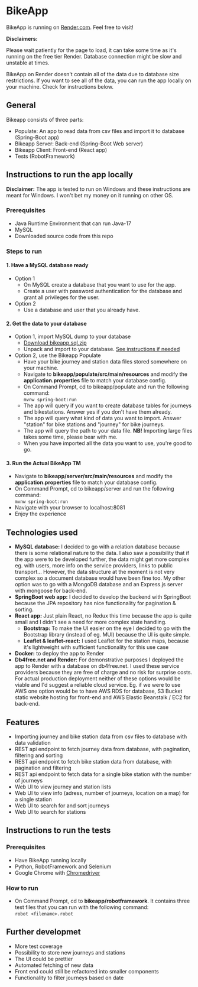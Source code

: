 # BikeApp

BikeApp is running on [Render.com](https://bikeapp-ftwz.onrender.com). Feel free to visit! 

**Disclaimers:**


Please wait patiently for the page to load, it can take some time as it's running on the free tier Render. Database connection might be slow and unstable at times.

BikeApp on Render doesn't contain all of the data due to database size restrictions. If you want to see all of the data, you can run the app locally on your machine. Check for instructions below.

## General

Bikeapp consists of three parts: 

- Populate: An app to read data from csv files and import it to database (Spring-Boot app)
- Bikeapp Server: Back-end (Spring-Boot Web server)
- Bikeapp Client: Front-end (React app)
- Tests (RobotFramework)

## Instructions to run the app locally

**Disclaimer:** The app is tested to run on Windows and these instructions are meant for Windows. I won't bet my money on it running on other OS.

### Prerequisites

- Java Runtime Environment that can run Java-17
- MySQL
- Downloaded source code from this repo

### Steps to run

#### 1. Have a MySQL database ready
* Option 1
  * On MySQL create a database that you want to use for the app.
  * Create a user with password authentication for the database and grant all privileges for the user.
* Option 2
  * Use a database and user that you already have.

#### 2. Get the data to your database
* Option 1, import MySQL dump to your database 
  * [Download bikeapp.sql.zip](https://drive.google.com/file/d/1vcsyir1gukQSPs7qvlf0K2hyHMJ-4jB1/view?usp=sharing)
  * Unpack and import to your database. [See instructions if needed](https://bobcares.com/blog/load-sql-file-into-mysql/)
* Option 2, use the Bikeapp Populate 
  * Have your bike journey and station data files stored somewhere on your machine.
  * Navigate to **bikeapp/populate/src/main/resources** and modify the **application.properties** file to match your database config.
  * On Command Prompt, cd to bikeapp/populate and run the following command:<br> `mvnw spring-boot:run`
  * The app will query if you want to create database tables for journeys and bikestations. Answer yes if you don't have them already.
  * The app will query what kind of data you want to import. Answer "station" for bike stations and "journey" for bike journeys.
  * The app will query the path to your data file. **NB!** Importing large files takes some time, please bear with me.
  * When you have imported all the data you want to use, you're good to go.

#### 3. Run the Actual BikeApp TM
- Navigate to **bikeapp/server/src/main/resources** and modify the **application.properties** file to match your database config.
- On Command Prompt, cd to bikeapp/server and run the following command:<br> `mvnw spring-boot:run`
- Navigate with your browser to localhost:8081
- Enjoy the experience
      
## Technologies used
* **MySQL database:** I decided to go with a relation database because there is some relational nature to the data. I also saw a possibility that if the app were to be developed further, the data might get more complex eg. with users, more info on the service providers, links to public transport... However, the data structure at the moment is not very complex so a document database would have been fine too. My other option was to go with a MongoDB database and an Express.js server with mongoose for back-end. 
* **SpringBoot web app:** I decided to develop the backend with SpringBoot because the JPA repository has nice functionality for pagination & sorting.
* **React app:** Just plain React, no Redux this time because the app is quite small and I didn't see a need for more complex state handling.
    * **Bootstrap:** To make the UI easier on the eye I decided to go with the Bootstrap library (instead of eg. MUI) because the UI is quite simple.
    * **Leaflet & leaflet-react:** I used Leaflet for the station maps, because it's lightweight with sufficient functionality for this use case
* **Docker:** to deploy the app to Render
* **Db4free.net and Render:** For demonstrative purposes I deployed the app to Render with a database on db4free.net. I used these service providers because they are free of charge and no risk for surprise costs. For actual production deployment neither of these options would be viable and I'd suggest a reliable cloud service. Eg. if we were to use AWS one option would be to have AWS RDS for database, S3 Bucket static website hosting for front-end and AWS Elastic Beanstalk / EC2 for back-end.

## Features
* Importing journey and bike station data from csv files to database with data validation
* REST api endpoint to fetch journey data from database, with pagination, filtering and sorting
* REST api endpoint to fetch bike station data from database, with pagination and filtering 
* REST api endpoint to fetch data for a single bike station with the number of journeys
* Web UI to view journey and station lists
* Web UI to view info (adress, number of journeys, location on a map) for a single station
* Web UI to search for and sort journeys
* Web UI to search for stations

## Instructions to run the tests
### Prerequisites
* Have BikeApp running locally
* Python, RobotFramework and Selenium
* Google Chrome with [Chromedriver](https://chromedriver.chromium.org/downloads)
### How to run
* On Command Prompt, cd to **bikeapp/robotframework**. It contains three test files that you can run with the following command:<br>`robot <filename>.robot`

## Further developmet
* More test coverage
* Possibility to store new journeys and stations
* The UI could be prettier
* Automated fetching of new data
* Front end could still be refactored into smaller components
* Functionality to filter journeys based on date
